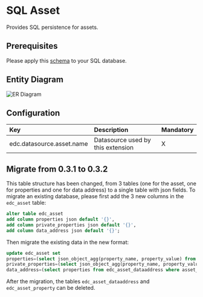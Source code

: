 # SQL Asset

Provides SQL persistence for assets.

## Prerequisites

Please apply this [schema](docs/schema.sql) to your SQL database.

## Entity Diagram

![ER Diagram](https://www.plantuml.com/plantuml/png/ZP3D2i8m48JlUOez2ta1AQLtBxv1MDn58crQibiXDBwxGQfKhJ-tm3SpcPr65AEENMiugDS4J0U78gmm6O0DtDxEqnP4emz7gAhzhguBizPSp9lD4IeYKMIHNn653R4VEAfdMT2JzE7R5xCf_P-VNC2Exu9dSiPs_80q3KiortaibBErEQ_V_YBhfvN-fk50PVih)
<!--
```plantuml
@startuml
entity edc_asset {
  * asset_id_fk: string <<PK>>
  --
}

entity edc_asset_dataaddress {
  * asset_id_fk: string <<PK>>
  * properties: string <<json>>
  --
}

entity edc_asset_property {
  * asset_id_fk: string <<PK>>
  * property_name: string
  * property_value: string
  * property_type: string
  --
}

edc_asset ||--|| edc_asset_dataaddress
edc_asset ||--o{ edc_asset_property
@enduml
```
-->

## Configuration

| Key | Description | Mandatory | 
|:---|:---|---|
| edc.datasource.asset.name | Datasource used by this extension | X |

## Migrate from 0.3.1 to 0.3.2

This table structure has been changed, from 3 tables (one for the asset, one for properties and one for data address) to
a single table with json fields.
To migrate an existing database, please first add the 3 new columns in the `edc_asset` table:
```sql
alter table edc_asset 
add column properties json default '{}',
add column private_properties json default '{}',
add column data_address json default '{}';
```

Then migrate the existing data in the new format:
```sql
update edc_asset set 
properties=(select json_object_agg(property_name, property_value) from edc_asset_property where asset_id_fk = edc_asset.asset_id and property_is_private = false),
private_properties=(select json_object_agg(property_name, property_value) from edc_asset_property where asset_id_fk = edc_asset.asset_id and property_is_private = true),
data_address=(select properties from edc_asset_dataaddress where asset_id_fk = edc_asset.asset_id);
```

After the migration, the tables `edc_asset_dataaddress` and `edc_asset_property` can be deleted.
